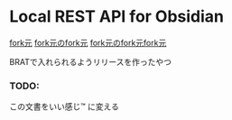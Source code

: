 # Local REST API for Obsidian

[fork元](https://github.com/delphinus/obsidian-local-rest-api)
[fork元のfork元](https://github.com/oflisback/obsidian-local-rest-api)
[fork元のfork元fork元](https://github.com/coddingtonbear/obsidian-local-rest-api)

BRATで入れられるようリリースを作ったやつ

### TODO:

この文書をいい感じ™  に変える
